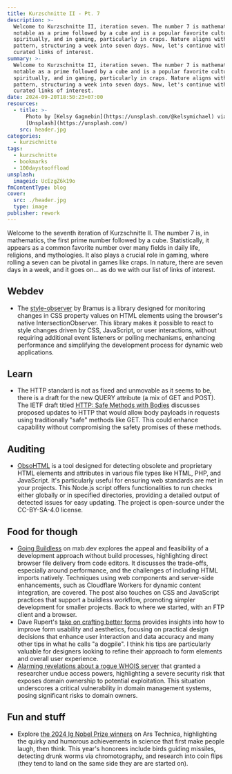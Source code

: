 ```yaml
---
title: Kurzschnitte II - Pt. 7
description: >-
  Welcome to Kurzschnitte II, iteration seven. The number 7 is mathematically
  notable as a prime followed by a cube and is a popular favorite culturally,
  spiritually, and in gaming, particularly in craps. Nature aligns with this
  pattern, structuring a week into seven days. Now, let's continue with our
  curated links of interest.
summary: >-
  Welcome to Kurzschnitte II, iteration seven. The number 7 is mathematically
  notable as a prime followed by a cube and is a popular favorite culturally,
  spiritually, and in gaming, particularly in craps. Nature aligns with this
  pattern, structuring a week into seven days. Now, let's continue with our
  curated links of interest.
date: 2024-09-20T18:50:23+07:00
resources:
  - title: >-
      Photo by [Kelsy Gagnebin](https://unsplash.com/@kelsymichael) via
      [Unsplash](https://unsplash.com/)
    src: header.jpg
categories:
  - kurzschnitte
tags:
  - kurzschnitte
  - bookmarks
  - 100daystooffload
unsplash:
  imageid: UcEzgZ6k19o
fmContentType: blog
cover:
  src: ./header.jpg
  type: image
publisher: rework
---
```


Welcome to the seventh iteration of Kurzschnitte II. The number 7 is, in mathematics, the first prime number followed by a cube. Statistically, it appears as a common favorite number over many fields in daily life, religions, and mythologies. It also plays a crucial role in gaming, where rolling a seven can be pivotal in games like craps. In nature, there are seven days in a week, and it goes on… as do we with our list of links of interest.

## Webdev

* The [style-observer](https://github.com/bramus/style-observer) by Bramus is a library designed for monitoring changes in CSS property values on HTML elements using the browser's native IntersectionObserver. This library makes it possible to react to style changes driven by CSS, JavaScript, or user interactions, without requiring additional event listeners or polling mechanisms, enhancing performance and simplifying the development process for dynamic web applications.

## Learn

* The HTTP standard is not as fixed and unmovable as it seems to be, there is a draft for the new QUERY attribute (a mix of GET and POST). The IETF draft titled [HTTP: Safe Methods with Bodies](https://www.ietf.org/archive/id/draft-ietf-httpbis-safe-method-w-body-05.html) discusses proposed updates to HTTP that would allow body payloads in requests using traditionally "safe" methods like GET. This could enhance capability without compromising the safety promises of these methods.

## Auditing

* [ObsoHTML](https://github.com/j9t/obsohtml) is a tool designed for detecting obsolete and proprietary HTML elements and attributes in various file types like HTML, PHP, and JavaScript. It's particularly useful for ensuring web standards are met in your projects. This Node.js script offers functionalities to run checks either globally or in specified directories, providing a detailed output of detected issues for easy updating. The project is open-source under the CC-BY-SA-4.0 license.

## Food for though

* [Going Buildless](https://mxb.dev/blog/buildless/) on mxb.dev explores the appeal and feasibility of a development approach without build processes, highlighting direct browser file delivery from code editors. It discusses the trade-offs, especially around performance, and the challenges of including HTML imports natively. Techniques using web components and server-side enhancements, such as Cloudflare Workers for dynamic content integration, are covered. The post also touches on CSS and JavaScript practices that support a buildless workflow, promoting simpler development for smaller projects. Back to where we started, with an FTP client and a browser.
* Dave Rupert's [take on crafting better forms](https://daverupert.com/2024/09/good-forms/) provides insights into how to improve form usability and aesthetics, focusing on practical design decisions that enhance user interaction and data accuracy and many other tips in what he calls "a dogpile". I think his tips are particularly valuable for designers looking to refine their approach to form elements and overall user experience.
* [Alarming revelations about a rogue WHOIS server](https://arstechnica.com/security/2024/09/rogue-whois-server-gives-researcher-superpowers-no-one-should-ever-have/) that granted a researcher undue access powers, highlighting a severe security risk that exposes domain ownership to potential exploitation. This situation underscores a critical vulnerability in domain management systems, posing significant risks to domain owners.

## Fun and stuff

* Explore [the 2024 Ig Nobel Prize winners](https://arstechnica.com/science/2024/09/meet-the-winners-of-the-2024-ig-nobel-prizes/) on Ars Technica, highlighting the quirky and humorous achievements in science that first make people laugh, then think. This year's honorees include birds guiding missiles, detecting drunk worms via chromotography, and research into coin flips (they tend to land on the same side they are are started on).
